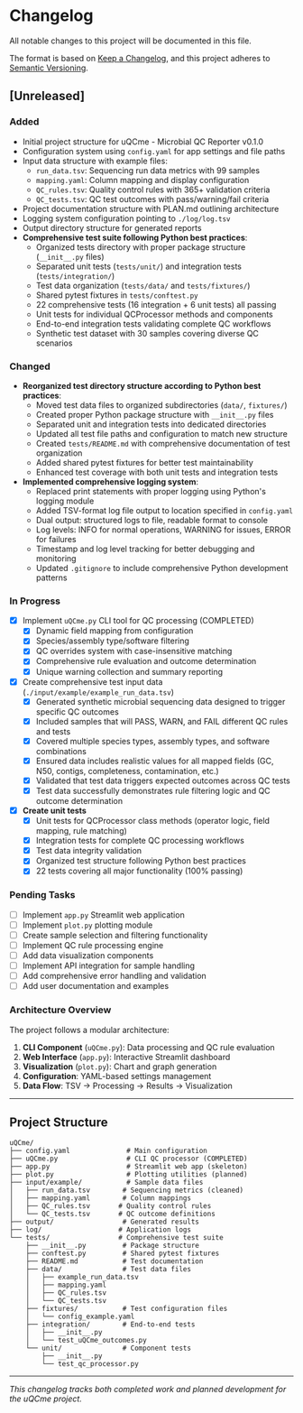# Changelog

All notable changes to this project will be documented in this file.

The format is based on [Keep a Changelog](https://keepachangelog.com/en/1.0.0/),
and this project adheres to [Semantic Versioning](https://semver.org/spec/v2.0.0.html).

## [Unreleased]

### Added

- Initial project structure for uQCme - Microbial QC Reporter v0.1.0
- Configuration system using `config.yaml` for app settings and file paths
- Input data structure with example files:
  - `run_data.tsv`: Sequencing run data metrics with 99 samples
  - `mapping.yaml`: Column mapping and display configuration
  - `QC_rules.tsv`: Quality control rules with 365+ validation criteria
  - `QC_tests.tsv`: QC test outcomes with pass/warning/fail criteria
- Project documentation structure with PLAN.md outlining architecture
- Logging system configuration pointing to `./log/log.tsv`
- Output directory structure for generated reports
- **Comprehensive test suite following Python best practices**:
  - Organized tests directory with proper package structure (`__init__.py` files)
  - Separated unit tests (`tests/unit/`) and integration tests (`tests/integration/`)
  - Test data organization (`tests/data/` and `tests/fixtures/`)
  - Shared pytest fixtures in `tests/conftest.py`
  - 22 comprehensive tests (16 integration + 6 unit tests) all passing
  - Unit tests for individual QCProcessor methods and components
  - End-to-end integration tests validating complete QC workflows
  - Synthetic test dataset with 30 samples covering diverse QC scenarios

### Changed

- **Reorganized test directory structure according to Python best practices**:
  - Moved test data files to organized subdirectories (`data/`, `fixtures/`)
  - Created proper Python package structure with `__init__.py` files
  - Separated unit and integration tests into dedicated directories
  - Updated all test file paths and configuration to match new structure
  - Created `tests/README.md` with comprehensive documentation of test organization
  - Added shared pytest fixtures for better test maintainability
  - Enhanced test coverage with both unit tests and integration tests
- **Implemented comprehensive logging system**:
  - Replaced print statements with proper logging using Python's logging module
  - Added TSV-format log file output to location specified in `config.yaml`
  - Dual output: structured logs to file, readable format to console
  - Log levels: INFO for normal operations, WARNING for issues, ERROR for failures
  - Timestamp and log level tracking for better debugging and monitoring
  - Updated `.gitignore` to include comprehensive Python development patterns

### In Progress

- [x] Implement `uQCme.py` CLI tool for QC processing (COMPLETED)
  - [x] Dynamic field mapping from configuration
  - [x] Species/assembly type/software filtering
  - [x] QC overrides system with case-insensitive matching
  - [x] Comprehensive rule evaluation and outcome determination
  - [x] Unique warning collection and summary reporting
- [x] Create comprehensive test input data (`./input/example/example_run_data.tsv`)
  - [x] Generated synthetic microbial sequencing data designed to trigger specific QC outcomes
  - [x] Included samples that will PASS, WARN, and FAIL different QC rules and tests
  - [x] Covered multiple species types, assembly types, and software combinations
  - [x] Ensured data includes realistic values for all mapped fields (GC, N50, contigs, completeness, contamination, etc.)
  - [x] Validated that test data triggers expected outcomes across QC tests
  - [x] Test data successfully demonstrates rule filtering logic and QC outcome determination
- [x] **Create unit tests**
  - [x] Unit tests for QCProcessor class methods (operator logic, field mapping, rule matching)
  - [x] Integration tests for complete QC processing workflows
  - [x] Test data integrity validation
  - [x] Organized test structure following Python best practices
  - [x] 22 tests covering all major functionality (100% passing)

### Pending Tasks

- [ ] Implement `app.py` Streamlit web application
- [ ] Implement `plot.py` plotting module
- [ ] Create sample selection and filtering functionality
- [ ] Implement QC rule processing engine
- [ ] Add data visualization components
- [ ] Implement API integration for sample handling
- [ ] Add comprehensive error handling and validation
- [ ] Add user documentation and examples

### Architecture Overview

The project follows a modular architecture:

1. **CLI Component** (`uQCme.py`): Data processing and QC rule evaluation
2. **Web Interface** (`app.py`): Interactive Streamlit dashboard
3. **Visualization** (`plot.py`): Chart and graph generation
4. **Configuration**: YAML-based settings management
5. **Data Flow**: TSV → Processing → Results → Visualization

---

## Project Structure

```text
uQCme/
├── config.yaml              # Main configuration
├── uQCme.py                 # CLI QC processor (COMPLETED)
├── app.py                   # Streamlit web app (skeleton)
├── plot.py                  # Plotting utilities (planned)
├── input/example/           # Sample data files
│   ├── run_data.tsv        # Sequencing metrics (cleaned)
│   ├── mapping.yaml        # Column mappings
│   ├── QC_rules.tsv       # Quality control rules
│   └── QC_tests.tsv       # QC outcome definitions
├── output/                 # Generated results
├── log/                   # Application logs
└── tests/                 # Comprehensive test suite
    ├── __init__.py         # Package structure
    ├── conftest.py         # Shared pytest fixtures
    ├── README.md           # Test documentation
    ├── data/               # Test data files
    │   ├── example_run_data.tsv
    │   ├── mapping.yaml
    │   ├── QC_rules.tsv
    │   └── QC_tests.tsv
    ├── fixtures/           # Test configuration files
    │   └── config_example.yaml
    ├── integration/        # End-to-end tests
    │   ├── __init__.py
    │   └── test_uQCme_outcomes.py
    └── unit/               # Component tests
        ├── __init__.py
        └── test_qc_processor.py
```

---

*This changelog tracks both completed work and planned development for the uQCme project.*
